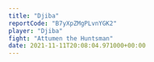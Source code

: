 ```yaml
---
title: "Djiba"
reportCode: "B7yXpZMgPLvnYGK2"
player: "Djiba"
fight: "Attumen the Huntsman"
date: 2021-11-11T20:08:04.971000+00:00
---
```

